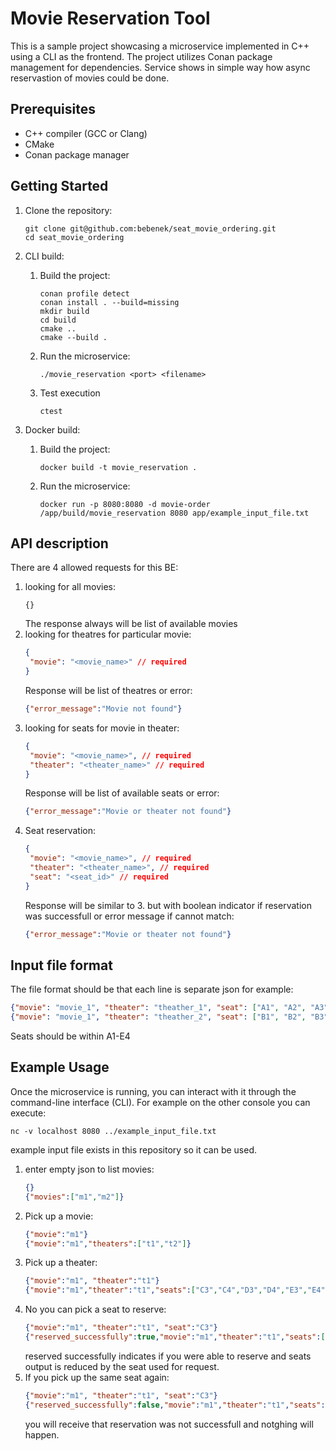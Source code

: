 # Movie Reservation Tool

This is a sample project showcasing a microservice implemented in C++ using a CLI as the frontend. The project utilizes Conan package management for dependencies.
Service shows in simple way how async reservastion of movies could be done.

## Prerequisites

- C++ compiler (GCC or Clang)
- CMake
- Conan package manager

## Getting Started

1. Clone the repository:

   ```shell
   git clone git@github.com:bebenek/seat_movie_ordering.git
   cd seat_movie_ordering
   ```
2. CLI build:
   1. Build the project:
      ```shell
      conan profile detect
      conan install . --build=missing
      mkdir build
      cd build
      cmake ..
      cmake --build .
      ```
   2. Run the microservice:
      ```shell
      ./movie_reservation <port> <filename>
      ```
   3. Test execution
      ```shell
      ctest
      ```
2. Docker build:
   1. Build the project:
      ```shell
      docker build -t movie_reservation .
      ```
   2. Run the microservice:
      ```shell
      docker run -p 8080:8080 -d movie-order /app/build/movie_reservation 8080 app/example_input_file.txt
      ```

## API description
There are 4 allowed requests for this BE:
1. looking for all movies:
   ```
   {}
   ```
   The response always will be list of available movies
2. looking for theatres for particular movie:
   ```json
   {
    "movie": "<movie_name>" // required
   }
   ```
   Response will be list of theatres or error:
   ```json
   {"error_message":"Movie not found"}
   ```
3. looking for seats for movie in theater:
   ```json
   {
    "movie": "<movie_name>", // required
    "theater": "<theater_name>" // required
   }
   ```
   Response will be list of available seats or error:
   ```json
   {"error_message":"Movie or theater not found"}
   ```
4. Seat reservation:
   ```json
   {
    "movie": "<movie_name>", // required
    "theater": "<theater_name>", // required
    "seat": "<seat_id>" // required
   }
   ```
   Response will be similar to 3. but with boolean indicator if reservation was successfull or error message if cannot match:
   ```json
   {"error_message":"Movie or theater not found"}
   ```

## Input file format
The file format should be that each line is separate json for example:
```json
{"movie": "movie_1", "theater": "theather_1", "seat": ["A1", "A2", "A3", "A4"]}
{"movie": "movie_1", "theater": "theather_2", "seat": ["B1", "B2", "B3", "B4"]}
```
Seats should be within A1-E4

## Example Usage
Once the microservice is running, you can interact with it through the command-line interface (CLI). For example on the other console you can execute:
```shell
nc -v localhost 8080 ../example_input_file.txt
```
example input file exists in this repository so it can be used.

1. enter empty json to list movies:
   ```json
   {}
   {"movies":["m1","m2"]}
   ```
2. Pick up a movie:
   ```json
   {"movie":"m1"}
   {"movie":"m1","theaters":["t1","t2"]}
   ```
3. Pick up a theater:
   ```json
   {"movie":"m1", "theater":"t1"}
   {"movie":"m1","theater":"t1","seats":["C3","C4","D3","D4","E3","E4"]}
   ```
4. No you can pick a seat to reserve:
   ```json
   {"movie":"m1", "theater":"t1", "seat":"C3"}
   {"reserved_successfully":true,"movie":"m1","theater":"t1","seats":["C4","D3","D4","E3","E4"]}
   ```
   reserved successfully indicates if you were able to reserve and seats output is reduced by the seat used for request.
5. If you pick up the same seat again:
   ```json
   {"movie":"m1", "theater":"t1", "seat":"C3"}
   {"reserved_successfully":false,"movie":"m1","theater":"t1","seats":["C4","D3","D4","E3","E4"]}
   ```
   you will receive that reservation was not successfull and notghing will happen.



